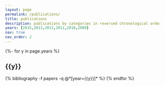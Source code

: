 ```yaml
---
layout: page
permalink: /publications/
title: publications
description: publications by categories in reversed chronological order. generated by jekyll-scholar.
years: [2015,2013,2012,2011,2010,2009]
nav: true
nav_order: 2
---
```

<!-- _pages/publications.md -->
<div class="publications">

{%- for y in page.years %}
  <h2 class="year">{{y}}</h2>
  {% bibliography -f papers -q @*[year={{y}}]* %}
{% endfor %}

</div>
